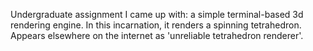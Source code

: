 Undergraduate assignment I came up with: a simple terminal-based 3d rendering engine. In this incarnation, it renders a spinning tetrahedron. Appears elsewhere on the internet as 'unreliable tetrahedron renderer'.
